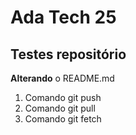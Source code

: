 # Ada Tech 25
## Testes repositório

**Alterando** o README.md

1. Comando git push
2. Comando git pull
3. Comando git fetch
